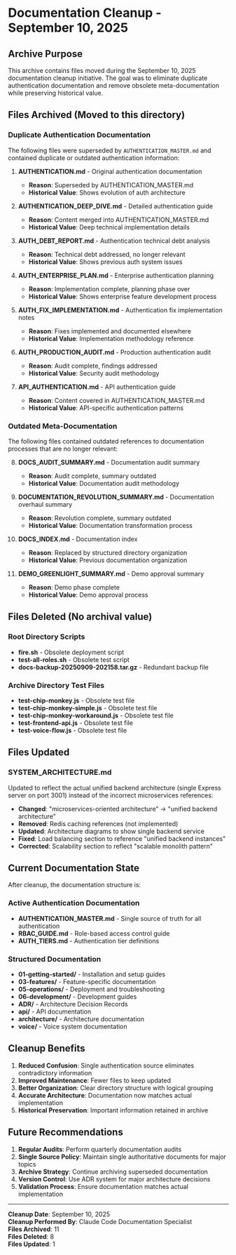 # Documentation Cleanup - September 10, 2025

## Archive Purpose

This archive contains files moved during the September 10, 2025 documentation cleanup initiative. The goal was to eliminate duplicate authentication documentation and remove obsolete meta-documentation while preserving historical value.

## Files Archived (Moved to this directory)

### Duplicate Authentication Documentation
The following files were superseded by `AUTHENTICATION_MASTER.md` and contained duplicate or outdated authentication information:

1. **AUTHENTICATION.md** - Original authentication documentation
   - **Reason**: Superseded by AUTHENTICATION_MASTER.md
   - **Historical Value**: Shows evolution of auth architecture

2. **AUTHENTICATION_DEEP_DIVE.md** - Detailed authentication guide  
   - **Reason**: Content merged into AUTHENTICATION_MASTER.md
   - **Historical Value**: Deep technical implementation details

3. **AUTH_DEBT_REPORT.md** - Authentication technical debt analysis
   - **Reason**: Technical debt addressed, no longer relevant
   - **Historical Value**: Shows previous auth system issues

4. **AUTH_ENTERPRISE_PLAN.md** - Enterprise authentication planning
   - **Reason**: Implementation complete, planning phase over
   - **Historical Value**: Shows enterprise feature development process

5. **AUTH_FIX_IMPLEMENTATION.md** - Authentication fix implementation notes
   - **Reason**: Fixes implemented and documented elsewhere  
   - **Historical Value**: Implementation methodology reference

6. **AUTH_PRODUCTION_AUDIT.md** - Production authentication audit
   - **Reason**: Audit complete, findings addressed
   - **Historical Value**: Security audit methodology

7. **API_AUTHENTICATION.md** - API authentication guide
   - **Reason**: Content covered in AUTHENTICATION_MASTER.md
   - **Historical Value**: API-specific authentication patterns

### Outdated Meta-Documentation
The following files contained outdated references to documentation processes that are no longer relevant:

8. **DOCS_AUDIT_SUMMARY.md** - Documentation audit summary
   - **Reason**: Audit complete, summary outdated
   - **Historical Value**: Documentation audit methodology

9. **DOCUMENTATION_REVOLUTION_SUMMARY.md** - Documentation overhaul summary
   - **Reason**: Revolution complete, summary outdated  
   - **Historical Value**: Documentation transformation process

10. **DOCS_INDEX.md** - Documentation index
    - **Reason**: Replaced by structured directory organization
    - **Historical Value**: Previous documentation organization

11. **DEMO_GREENLIGHT_SUMMARY.md** - Demo approval summary
    - **Reason**: Demo phase complete
    - **Historical Value**: Demo approval process

## Files Deleted (No archival value)

### Root Directory Scripts
- **fire.sh** - Obsolete deployment script
- **test-all-roles.sh** - Obsolete test script  
- **docs-backup-20250909-202158.tar.gz** - Redundant backup file

### Archive Directory Test Files
- **test-chip-monkey.js** - Obsolete test file
- **test-chip-monkey-simple.js** - Obsolete test file  
- **test-chip-monkey-workaround.js** - Obsolete test file
- **test-frontend-api.js** - Obsolete test file
- **test-voice-flow.js** - Obsolete test file

## Files Updated

### SYSTEM_ARCHITECTURE.md
Updated to reflect the actual unified backend architecture (single Express server on port 3001) instead of the incorrect microservices references:

- **Changed**: "microservices-oriented architecture" → "unified backend architecture"
- **Removed**: Redis caching references (not implemented)  
- **Updated**: Architecture diagrams to show single backend service
- **Fixed**: Load balancing section to reference "unified backend instances"
- **Corrected**: Scalability section to reflect "scalable monolith pattern"

## Current Documentation State

After cleanup, the documentation structure is:

### Active Authentication Documentation
- **AUTHENTICATION_MASTER.md** - Single source of truth for all authentication
- **RBAC_GUIDE.md** - Role-based access control guide
- **AUTH_TIERS.md** - Authentication tier definitions

### Structured Documentation
- **01-getting-started/** - Installation and setup guides
- **03-features/** - Feature-specific documentation  
- **05-operations/** - Deployment and troubleshooting
- **06-development/** - Development guides
- **ADR/** - Architecture Decision Records
- **api/** - API documentation
- **architecture/** - Architecture documentation
- **voice/** - Voice system documentation

## Cleanup Benefits

1. **Reduced Confusion**: Single authentication source eliminates contradictory information
2. **Improved Maintenance**: Fewer files to keep updated
3. **Better Organization**: Clear directory structure with logical grouping
4. **Accurate Architecture**: Documentation now matches actual implementation
5. **Historical Preservation**: Important information retained in archive

## Future Recommendations

1. **Regular Audits**: Perform quarterly documentation audits
2. **Single Source Policy**: Maintain single authoritative documents for major topics
3. **Archive Strategy**: Continue archiving superseded documentation
4. **Version Control**: Use ADR system for major architecture decisions
5. **Validation Process**: Ensure documentation matches actual implementation

---

**Cleanup Date**: September 10, 2025  
**Cleanup Performed By**: Claude Code Documentation Specialist  
**Files Archived**: 11  
**Files Deleted**: 8  
**Files Updated**: 1
